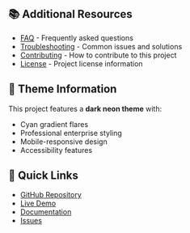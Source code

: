 
## 📚 Additional Resources

- [FAQ](faq.md) - Frequently asked questions
- [Troubleshooting](troubleshooting.md) - Common issues and solutions
- [Contributing](../CONTRIBUTING.md) - How to contribute to this project
- [License](../LICENSE) - Project license information

## 🎨 Theme Information

This project features a **dark neon theme** with:
- Cyan gradient flares
- Professional enterprise styling
- Mobile-responsive design
- Accessibility features

## 🚀 Quick Links

- [GitHub Repository](https://github.com/TiaAstor/architecture-diagrams)
- [Live Demo](https://tiaastor.github.io/architecture-diagrams)
- [Documentation](https://github.com/TiaAstor/architecture-diagrams/wiki)
- [Issues](https://github.com/TiaAstor/architecture-diagrams/issues)

